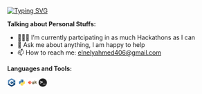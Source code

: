 <a href="https://git.io/typing-svg"><img src="https://readme-typing-svg.demolab.com?font=Chakra+Petch&size=25&pause=1000&color=AA00D7&center=true&multiline=true&repeat=false&random=false&width=530&height=100&lines=Hello%F0%9F%91%8B%F0%9F%8F%BB%2C+I'm+Elnely;I'm+a+Software+Robotics+Engineer%F0%9F%91%B7%F0%9F%8F%BB" alt="Typing SVG" /></a>

**Talking about Personal Stuffs:**

- 👨🏽‍💻 I’m currently partcipating in as much Hackathons as I can
- 💬 Ask me about anything, I am happy to help
- 📫 How to reach me: elnelyahmed406@gmail.com

  
**Languages and Tools:**   

<code><img height="20" src="https://raw.githubusercontent.com/github/explore/80688e429a7d4ef2fca1e82350fe8e3517d3494d/topics/cpp/cpp.png"></code>  <code><img height="20" src="https://raw.githubusercontent.com/github/explore/80688e429a7d4ef2fca1e82350fe8e3517d3494d/topics/python/python.png"></code>  <code><img height="20" src="https://raw.githubusercontent.com/github/explore/80688e429a7d4ef2fca1e82350fe8e3517d3494d/topics/git/git.png"></code>  <code><img height="20" src="https://raw.githubusercontent.com/github/explore/80688e429a7d4ef2fca1e82350fe8e3517d3494d/topics/terminal/terminal.png"></code>
